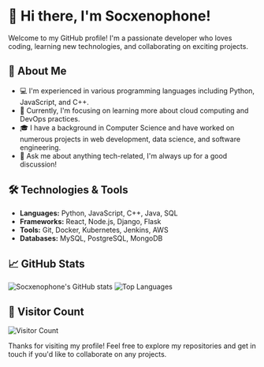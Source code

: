 # 👋 Hi there, I'm Socxenophone!

Welcome to my GitHub profile! I'm a passionate developer who loves coding, learning new technologies, and collaborating on exciting projects.

## 🚀 About Me

- 💻 I'm experienced in various programming languages including Python, JavaScript, and C++.
- 🌱 Currently, I'm focusing on learning more about cloud computing and DevOps practices.
- 🎓 I have a background in Computer Science and have worked on numerous projects in web development, data science, and software engineering.
- 💬 Ask me about anything tech-related, I'm always up for a good discussion!

## 🛠️ Technologies & Tools

- **Languages:** Python, JavaScript, C++, Java, SQL
- **Frameworks:** React, Node.js, Django, Flask
- **Tools:** Git, Docker, Kubernetes, Jenkins, AWS
- **Databases:** MySQL, PostgreSQL, MongoDB

## 📈 GitHub Stats

![Socxenophone's GitHub stats](https://github-readme-stats.vercel.app/api?username=Socxenophone&show_icons=true&theme=radical)
![Top Languages](https://github-readme-stats.vercel.app/api/top-langs/?username=Socxenophone&layout=compact&theme=radical)

  

## 👀 Visitor Count

![Visitor Count](https://visitor-badge.glitch.me/badge?page_id=Socxenophone.Socxenophone)

Thanks for visiting my profile! Feel free to explore my repositories and get in touch if you'd like to collaborate on any projects.
